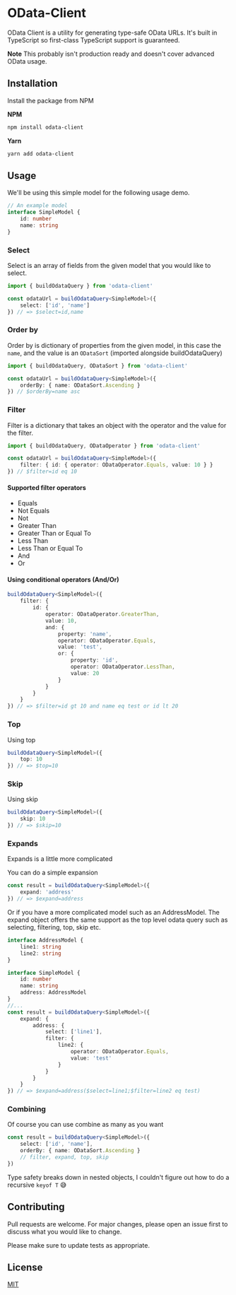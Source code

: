 # OData-Client

OData Client is a utility for generating type-safe OData URLs. It's built in TypeScript so first-class TypeScript support is guaranteed.

**Note**
This probably isn't production ready and doesn't cover advanced OData usage.

## Installation

Install the package from NPM

**NPM**

```bash
npm install odata-client
```

**Yarn**

```bash
yarn add odata-client
```

## Usage

We'll be using this simple model for the following usage demo.

```typescript
// An example model
interface SimpleModel {
	id: number
	name: string
}
```

### Select

Select is an array of fields from the given model that you would like to select.

```typescript
import { buildOdataQuery } from 'odata-client'

const odataUrl = buildOdataQuery<SimpleModel>({
	select: ['id', 'name']
}) // => $select=id,name
```

### Order by

Order by is dictionary of properties from the given model, in this case the `name`, and the value is an `ODataSort` (imported alongside buildOdataQuery)

```typescript
import { buildOdataQuery, ODataSort } from 'odata-client'

const odataUrl = buildOdataQuery<SimpleModel>({
	orderBy: { name: ODataSort.Ascending }
}) // $orderBy=name asc
```

### Filter

Filter is a dictionary that takes an object with the operator and the value for the filter.

```typescript
import { buildOdataQuery, ODataOperator } from 'odata-client'

const odataUrl = buildOdataQuery<SimpleModel>({
	filter: { id: { operator: ODataOperator.Equals, value: 10 } }
}) // $filter=id eq 10
```

#### Supported filter operators

- Equals
- Not Equals
- Not
- Greater Than
- Greater Than or Equal To
- Less Than
- Less Than or Equal To
- And
- Or

#### Using conditional operators (And/Or)

```typescript
buildOdataQuery<SimpleModel>({
	filter: {
		id: {
			operator: ODataOperator.GreaterThan,
			value: 10,
			and: {
				property: 'name',
				operator: ODataOperator.Equals,
				value: 'test',
				or: {
					property: 'id',
					operator: ODataOperator.LessThan,
					value: 20
				}
			}
		}
	}
}) // => $filter=id gt 10 and name eq test or id lt 20
```

### Top

Using top

```typescript
buildOdataQuery<SimpleModel>({
	top: 10
}) // => $top=10
```

### Skip

Using skip

```typescript
buildOdataQuery<SimpleModel>({
	skip: 10
}) // => $skip=10
```

### Expands

Expands is a little more complicated

You can do a simple expansion

```typescript
const result = buildOdataQuery<SimpleModel>({
	expand: 'address'
}) // => $expand=address
```

Or if you have a more complicated model such as an AddressModel. The expand object offers the same support as the top level odata query such as selecting, filtering, top, skip etc.

```typescript
interface AddressModel {
	line1: string
	line2: string
}

interface SimpleModel {
	id: number
	name: string
	address: AddressModel
}
//...
const result = buildOdataQuery<SimpleModel>({
	expand: {
		address: {
			select: ['line1'],
			filter: {
				line2: {
					operator: ODataOperator.Equals,
					value: 'test'
				}
			}
		}
	}
}) // => $expand=address($select=line1;$filter=line2 eq test)
```

### Combining

Of course you can use combine as many as you want

```typescript
const result = buildOdataQuery<SimpleModel>({
	select: ['id', 'name'],
	orderBy: { name: ODataSort.Ascending }
	// filter, expand, top, skip
})
```

Type safety breaks down in nested objects, I couldn't figure out how to do a recursive `keyof T` 😅

## Contributing

Pull requests are welcome. For major changes, please open an issue first to discuss what you would like to change.

Please make sure to update tests as appropriate.

## License

[MIT](https://choosealicense.com/licenses/mit/)
